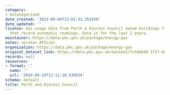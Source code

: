 ```yaml
---
category:
- Uncategorised
date_created: '2022-09-04T13:01:33.353430'
date_updated: ''
license: Gas usage data from Perth & Kinross Council owned buildings fitted with meters
  that record automatic readings. Data is for the last 2 years.
maintainer: https://data.pkc.gov.uk/package/energy-gas
notes: <p>ckan API</p>
organization: https://data.pkc.gov.uk/package/energy-gas
original_dataset_link: https://data.pkc.gov.uk/dataset/fc4db049-1f17-4e35-82fc-8ccf8d101ec1/resource/9b1271cf-5b26-4b29-9468-efb22cbf1256/download/energygas.csv
records: null
resources:
- format: ''
  name: ''
  url: '2019-09-10T12:11:10.539934'
schema: default
title: Perth and Kinross Council
---
```

